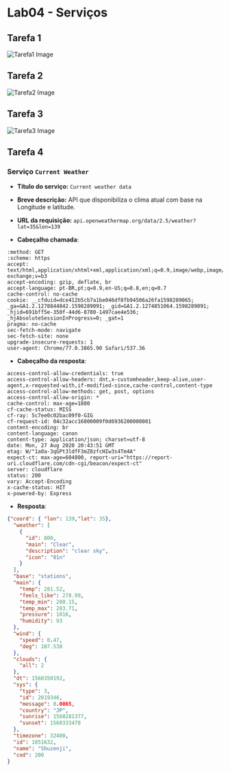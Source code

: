 # Lab04 - Serviços

## Tarefa 1

![Tarefa1 Image](imagens/tarefa01.png)

## Tarefa 2

![Tarefa2 Image](imagens/tarefa02.png)

## Tarefa 3

![Tarefa3 Image](imagens/tarefa03.png)

## Tarefa 4
### Serviço `Current Weather`
* **Título do serviço:** `Current weather data`
* **Breve descrição:**
  API que disponibiliza o clima atual com base na Longitude e latitude.
* **URL da requisição:** `api.openweathermap.org/data/2.5/weather?lat=35&lon=139`

* **Cabeçalho chamada**:
~~~http
:method: GET
:scheme: https
accept: text/html,application/xhtml+xml,application/xml;q=0.9,image/webp,image/apng,*/*;q=0.8,application/signed-exchange;v=b3
accept-encoding: gzip, deflate, br
accept-language: pt-BR,pt;q=0.9,en-US;q=0.8,en;q=0.7
cache-control: no-cache
cookie: __cfduid=dce412b5cb7a1be046df8fb94506a26fa1598289065; _ga=GA1.2.1278844842.1598289091; _gid=GA1.2.1274851064.1598289091; _hjid=691bff5e-350f-44d6-8780-1497cae4e536; _hjAbsoluteSessionInProgress=0; _gat=1
pragma: no-cache
sec-fetch-mode: navigate
sec-fetch-site: none
upgrade-insecure-requests: 1
user-agent: Chrome/77.0.3865.90 Safari/537.36
~~~

* **Cabeçalho da resposta**:

~~~http
access-control-allow-credentials: true
access-control-allow-headers: dnt,x-customheader,keep-alive,user-agent,x-requested-with,if-modified-since,cache-control,content-type
access-control-allow-methods: get, post, options
access-control-allow-origin: *
cache-control: max-age=1800
cf-cache-status: MISS
cf-ray: 5c7ee0c02bac09f0-GIG
cf-request-id: 04c32acc16000009f0d6936200000001
content-encoding: br
content-language: canon
content-type: application/json; charset=utf-8
date: Mon, 27 Aug 2020 20:43:51 GMT
etag: W/"1a0a-3qGPt3ldfF3mZ8zfcHIw3s4Tm4A"
expect-ct: max-age=604800, report-uri="https://report-uri.cloudflare.com/cdn-cgi/beacon/expect-ct"
server: cloudflare
status: 200
vary: Accept-Encoding
x-cache-status: HIT
x-powered-by: Express
~~~

* **Resposta**:
~~~json
{"coord": { "lon": 139,"lat": 35},
  "weather": [
    {
      "id": 800,
      "main": "Clear",
      "description": "clear sky",
      "icon": "01n"
    }
  ],
  "base": "stations",
  "main": {
    "temp": 281.52,
    "feels_like": 278.99,
    "temp_min": 280.15,
    "temp_max": 283.71,
    "pressure": 1016,
    "humidity": 93
  },
  "wind": {
    "speed": 0.47,
    "deg": 107.538
  },
  "clouds": {
    "all": 2
  },
  "dt": 1560350192,
  "sys": {
    "type": 3,
    "id": 2019346,
    "message": 0.0065,
    "country": "JP",
    "sunrise": 1560281377,
    "sunset": 1560333478
  },
  "timezone": 32400,
  "id": 1851632,
  "name": "Shuzenji",
  "cod": 200
}
~~~
